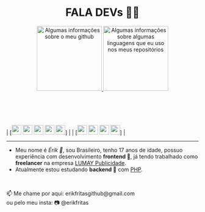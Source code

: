 <!--
**erikfritas/erikfritas** is a ✨ _special_ ✨ repository because its `README.md` (this file) appears on your GitHub profile.

Here are some ideas to get you started:

- 🔭 I’m currently working on ...
- 🌱 I’m currently learning ...
- 👯 I’m looking to collaborate on ...
- 🤔 I’m looking for help with ...
- 💬 Ask me about ...
- 📫 How to reach me: ...
- 😄 Pronouns: ...
- ⚡ Fun fact: ...
-->

<header style="width: 100%;">
  <h1>FALA DEVs 🍟✨</h1>
  <section style="width: 100%;">
    <a width="100%" style="margin: auto;" href="https://lumaypublicidade.com/#contato">
      <img height="170vw" alt="Algumas informações sobre o meu github" src="https://github-readme-stats.vercel.app/api?username=erikfritas&show_icons=true&theme=ocean_dark&include_all_commits=true&count_private=true"/>
      <img height="170vw" alt="Algumas informações sobre algumas linguagens que eu uso nos meus repositórios" src="https://github-readme-stats.vercel.app/api/top-langs/?username=erikfritas&layout=compact&langs_count=7&bg_color=5,511,115&text_color=CCF&title_color=FCF"/>
    </a>
  </section>
</header>
<br>
<section>
  
  | [<img width="25px" src="https://cdn.jsdelivr.net/gh/devicons/devicon/icons/html5/html5-original.svg" /> 
  <img width="25px" src="https://cdn.jsdelivr.net/gh/devicons/devicon/icons/sass/sass-original.svg" /> 
  <img width="25px" src="https://cdn.jsdelivr.net/gh/devicons/devicon/icons/javascript/javascript-original.svg" /> 
  <img width="25px" src="https://cdn.jsdelivr.net/gh/devicons/devicon/icons/php/php-original.svg" /> 
  <img width="25px" src="https://cdn.jsdelivr.net/gh/devicons/devicon/icons/typescript/typescript-original.svg" />] |
  | [<img width="25px" src="https://cdn.jsdelivr.net/gh/devicons/devicon/icons/nodejs/nodejs-original.svg" /> 
  <img width="25px" src="https://cdn.jsdelivr.net/gh/devicons/devicon/icons/mysql/mysql-plain.svg" /> 
  <img width="25px" src="https://cdn.jsdelivr.net/gh/devicons/devicon/icons/python/python-original.svg" /> 
  <img width="25px" src="https://cdn.jsdelivr.net/gh/devicons/devicon/icons/ruby/ruby-original.svg" />] |
</section>
<hr>
<article>
  <ul>
    <li>Meu nome é <i>Érik 🍟</i>, sou Brasileiro, tenho 17 anos de idade, possuo experiência com desenvolvimento <strong>frontend 🔭</strong>, já tendo trabalhado como <strong>freelancer</strong> na empresa <a href="https://lumaypublicidade.com/">LUMAY Publicidade</a>.</li>
    <li>Atualmente estou estudando <strong>backend 🌱</strong> com <a href="https://www.php.net/">PHP</a>.</li>
  </ul>
</article>
<br>
<footer>
  <p>
    📫 Me chame por aqui: erikfritasgithub@gmail.com <br>
    ou pelo meu insta: 📷 @erikfritas
  </p>
</footer>

